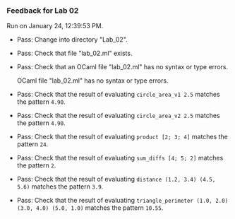 ### Feedback for Lab 02

Run on January 24, 12:39:53 PM.

+ Pass: Change into directory "Lab_02".

+ Pass: Check that file "lab_02.ml" exists.

+ Pass: Check that an OCaml file "lab_02.ml" has no syntax or type errors.

    OCaml file "lab_02.ml" has no syntax or type errors.



+ Pass: Check that the result of evaluating `circle_area_v1 2.5` matches the pattern `4.90`.

   



+ Pass: Check that the result of evaluating `circle_area_v2 2.5` matches the pattern `4.90`.

   



+ Pass: Check that the result of evaluating `product [2; 3; 4]` matches the pattern `24`.

   



+ Pass: Check that the result of evaluating `sum_diffs [4; 5; 2]` matches the pattern `2`.

   



+ Pass: Check that the result of evaluating `distance (1.2, 3.4) (4.5, 5.6)` matches the pattern `3.9`.

   



+ Pass: Check that the result of evaluating `triangle_perimeter (1.0, 2.0) (3.0, 4.0) (5.0, 1.0)` matches the pattern `10.55`.

   



